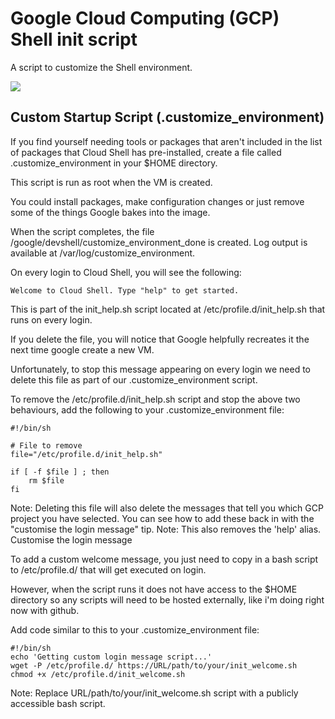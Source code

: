 # Google Cloud Computing (GCP) Shell init script
A script to customize the Shell environment.

<img src="https://res.cloudinary.com/practicaldev/image/fetch/s--RuPu3onI--/c_limit%2Cf_auto%2Cfl_progressive%2Cq_auto%2Cw_880/https://dev-to-uploads.s3.amazonaws.com/i/wg4psks0095bmvergbpr.png"/>

## Custom Startup Script (.customize_environment)

If you find yourself needing tools or packages that aren't included in the list of packages that Cloud Shell has pre-installed, create a file called .customize_environment in your $HOME directory.

This script is run as root when the VM is created.

You could install packages, make configuration changes or just remove some of the things Google bakes into the image.

When the script completes, the file /google/devshell/customize_environment_done is created. Log output is available at /var/log/customize_environment.

On every login to Cloud Shell, you will see the following:

    Welcome to Cloud Shell. Type "help" to get started.

This is part of the init_help.sh script located at /etc/profile.d/init_help.sh that runs on every login.

If you delete the file, you will notice that Google helpfully recreates it the next time google create a new VM.

Unfortunately, to stop this message appearing on every login we need to delete this file as part of our .customize_environment script.

To remove the /etc/profile.d/init_help.sh script and stop the above two behaviours, add the following to your .customize_environment file:
```
#!/bin/sh

# File to remove
file="/etc/profile.d/init_help.sh"

if [ -f $file ] ; then
    rm $file
fi
```


Note: Deleting this file will also delete the messages that tell you which GCP project you have selected. You can see how to add these back in with the "customise the login message" tip.
Note: This also removes the 'help' alias.
Customise the login message

To add a custom welcome message, you just need to copy in a bash script to /etc/profile.d/ that will get executed on login.

However, when the script runs it does not have access to the $HOME directory so any scripts will need to be hosted externally, like i'm doing right now with github.

Add code similar to this to your .customize_environment file:
```
#!/bin/sh
echo 'Getting custom login message script...'
wget -P /etc/profile.d/ https://URL/path/to/your/init_welcome.sh
chmod +x /etc/profile.d/init_welcome.sh
```

Note: Replace URL/path/to/your/init_welcome.sh script with a publicly accessible bash script.
